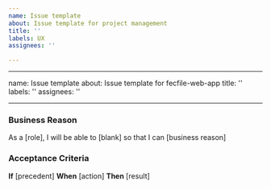 ```yaml
---
name: Issue template
about: Issue template for project management
title: ''
labels: UX
assignees: ''

---
```


---
name: Issue template
about: Issue template for fecfile-web-app
title: ''
labels: ''
assignees: ''

---

### Business Reason ### 

As a [role], I will be able to [blank] so that I can [business reason]

### Acceptance Criteria ### 

**If** [precedent]
**When** [action]
**Then** [result]
